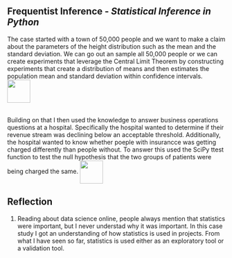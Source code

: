 <h2> Frequentist Inference - <i> Statistical Inference in Python</i></h2>
The case started with a town of 50,000 people and we want to make a claim about the parameters of the height distribution such as the mean and the standard deviation. We can go out an sample all 50,000 people or we can create experiments that leverage the Central Limit Theorem by constructing experiments that create a distribution of means and then estimates the population mean and standard deviation within confidence intervals. <a href="https://nbviewer.jupyter.org/github/Williamdst/Springboard-DSC/blob/master/Coursework/11.1_Freq-Inference/Frequentist%20Inference%20Case%20Study%20-%20Part%20A%20%283%29.ipynb"> <img align='center' src="https://img.shields.io/badge/Jupyter-F37626.svg?&style=for-the-badge&logo=Jupyter&logoColor=white" width='53' /> </a> <br> </br>

Building on that I then used the knowledge to answer business operations questions at a hospital. Specifically the hospital wanted to determine if their revenue stream was declining below an acceptable threshold. Additionally, the hospital wanted to know whether poeple with insurancce was getting charged differently than people without. To answer this used the SciPy ttest function to test the null hypothesis that the two groups of patients were being charged the same. <a href="https://nbviewer.jupyter.org/github/Williamdst/Springboard-DSC/blob/master/Coursework/11.1_Freq-Inference/Frequentist%20Inference%20Case%20Study%20-%20Part%20B%20%282%29.ipynb"> <img align='center' src="https://img.shields.io/badge/Jupyter-F37626.svg?&style=for-the-badge&logo=Jupyter&logoColor=white" width='53' /> </a>

<h2> Reflection </h2>
<ol>
  <li> Reading about data science online, people always mention that statistics were important, but I never understad why it was important. In this case study I got an understanding of how statistics is used in projects. From what I have seen so far, statistics is used either as an exploratory tool or a validation tool. 

